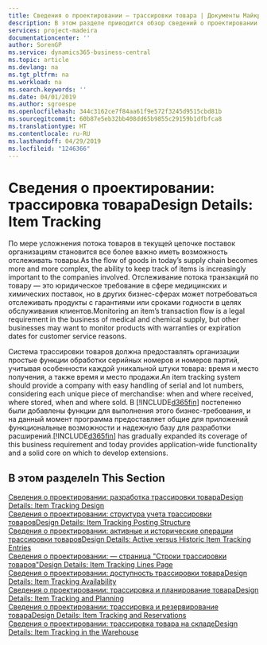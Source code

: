 ```yaml
---
title: Сведения о проектировании — трассировки товара | Документы Майкрософт
description: В этом разделе приводится обзор сведений о проектировании трассировки товаров.
services: project-madeira
documentationcenter: ''
author: SorenGP
ms.service: dynamics365-business-central
ms.topic: article
ms.devlang: na
ms.tgt_pltfrm: na
ms.workload: na
ms.search.keywords: ''
ms.date: 04/01/2019
ms.author: sgroespe
ms.openlocfilehash: 344c3162ce7f84aa61f9e572f3245d9515cbd81b
ms.sourcegitcommit: 60b87e5eb32bb408dd65b9855c29159b1dfbfca8
ms.translationtype: HT
ms.contentlocale: ru-RU
ms.lasthandoff: 04/29/2019
ms.locfileid: "1246366"
---
```

# <a name="design-details-item-tracking"></a><span data-ttu-id="f465f-103">Сведения о проектировании: трассировка товара</span><span class="sxs-lookup"><span data-stu-id="f465f-103">Design Details: Item Tracking</span></span>
<span data-ttu-id="f465f-104">По мере усложнения потока товаров в текущей цепочке поставок организациям становится все более важно иметь возможность отслеживать товары.</span><span class="sxs-lookup"><span data-stu-id="f465f-104">As the flow of goods in today’s supply chain becomes more and more complex, the ability to keep track of items is increasingly important to the companies involved.</span></span> <span data-ttu-id="f465f-105">Отслеживание потока транзакций по товару — это юридическое требование в сфере медицинских и химических поставок, но в других бизнес-сферах может потребоваться отслеживать продукты с гарантиями или сроками годности в целях обслуживания клиентов.</span><span class="sxs-lookup"><span data-stu-id="f465f-105">Monitoring an item’s transaction flow is a legal requirement in the business of medical and chemical supply, but other businesses may want to monitor products with warranties or expiration dates for customer service reasons.</span></span>  

<span data-ttu-id="f465f-106">Система трассировки товаров должна предоставлять организации простые функции обработки серийных номеров и номеров партий, учитывая особенности каждой уникальной штуки товара: время и место получения, а также время и место продажи.</span><span class="sxs-lookup"><span data-stu-id="f465f-106">An item tracking system should provide a company with easy handling of serial and lot numbers, considering each unique piece of merchandise: when and where received, where stored, when and where sold.</span></span> <span data-ttu-id="f465f-107">В [!INCLUDE[d365fin](includes/d365fin_md.md)] постепенно были добавлены функции для выполнения этого бизнес-требования, и на данный момент программа предоставляет общие для приложений функциональные возможности и надежную базу для разработки расширений.</span><span class="sxs-lookup"><span data-stu-id="f465f-107">[!INCLUDE[d365fin](includes/d365fin_md.md)] has gradually expanded its coverage of this business requirement and today provides application-wide functionality and a solid core on which to develop extensions.</span></span>  

## <a name="in-this-section"></a><span data-ttu-id="f465f-108">В этом разделе</span><span class="sxs-lookup"><span data-stu-id="f465f-108">In This Section</span></span>  
[<span data-ttu-id="f465f-109">Сведения о проектировании: разработка трассировки товара</span><span class="sxs-lookup"><span data-stu-id="f465f-109">Design Details: Item Tracking Design</span></span>](design-details-item-tracking-design.md)  
[<span data-ttu-id="f465f-110">Сведения о проектировании: структура учета трассировки товаров</span><span class="sxs-lookup"><span data-stu-id="f465f-110">Design Details: Item Tracking Posting Structure</span></span>](design-details-item-tracking-posting-structure.md)  
[<span data-ttu-id="f465f-111">Сведения о проектировании: активные и исторические операции трассировки товаров</span><span class="sxs-lookup"><span data-stu-id="f465f-111">Design Details: Active versus Historic Item Tracking Entries</span></span>](design-details-active-versus-historic-item-tracking-entries.md)  
[<span data-ttu-id="f465f-112">Сведения о проектировании: — страница "Строки трассировки товаров"</span><span class="sxs-lookup"><span data-stu-id="f465f-112">Design Details: Item Tracking Lines Page</span></span>](design-details-item-tracking-lines-window.md)  
[<span data-ttu-id="f465f-113">Сведения о проектировании: доступность трассировки товара</span><span class="sxs-lookup"><span data-stu-id="f465f-113">Design Details: Item Tracking Availability</span></span>](design-details-item-tracking-availability.md)  
[<span data-ttu-id="f465f-114">Сведения о проектировании: трассировка и планирование товара</span><span class="sxs-lookup"><span data-stu-id="f465f-114">Design Details: Item Tracking and Planning</span></span>](design-details-item-tracking-and-planning.md)  
[<span data-ttu-id="f465f-115">Сведения о проектировании: трассировка и резервирование товара</span><span class="sxs-lookup"><span data-stu-id="f465f-115">Design Details: Item Tracking and Reservations</span></span>](design-details-item-tracking-and-reservations.md)  
[<span data-ttu-id="f465f-116">Сведения о проектировании: трассировка товара на складе</span><span class="sxs-lookup"><span data-stu-id="f465f-116">Design Details: Item Tracking in the Warehouse</span></span>](design-details-item-tracking-in-the-warehouse.md)

